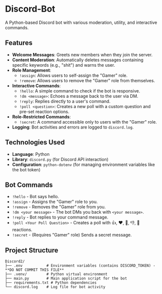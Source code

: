 # Discord-Bot

A Python-based Discord bot with various moderation, utility, and interactive commands.

## Features

*   **Welcome Messages**: Greets new members when they join the server.
*   **Content Moderation**: Automatically deletes messages containing specific keywords (e.g., "shit") and warns the user.
*   **Role Management**:
    *   `!assign`: Allows users to self-assign the "Gamer" role.
    *   `!remove`: Allows users to remove the "Gamer" role from themselves.
*   **Interactive Commands**:
    *   `!hello`: A simple command to check if the bot is responsive.
    *   `!dm <message>`: Echoes a message back to the user via DM.
    *   `!reply`: Replies directly to a user's command.
    *   `!poll <question>`: Creates a new poll with a custom question and pre-set reaction options.
*   **Role-Restricted Commands**:
    *   `!secret`: A command accessible only to users with the "Gamer" role.
*   **Logging**: Bot activities and errors are logged to `discord.log`.

## Technologies Used

*   **Language**: Python
*   **Library**: `discord.py` (for Discord API interaction)
*   **Configuration**: `python-dotenv` (for managing environment variables like the bot token)


## Bot Commands

*   `!hello` - Bot says hello.
*   `!assign` - Assigns the "Gamer" role to you.
*   `!remove` - Removes the "Gamer" role from you.
*   `!dm <your message>` - The bot DMs you back with `<your message>`.
*   `!reply` - Bot replies to your command message.
*   `!poll <Your Poll Question>` - Creates a poll with 👍, ❤️, 🙌, 👎, 🤣 reactions.
*   `!secret` - (Requires "Gamer" role) Sends a secret message.

## Project Structure

```
Discord2/
├── .env           # Environment variables (contains DISCORD_TOKEN) - **DO NOT COMMIT THIS FILE**
├── .venv/         # Python virtual environment
├── main.py        # Main application script for the bot
├── requirements.txt # Python dependencies
└── discord.log    # Log file for bot activity
```
